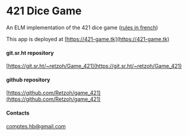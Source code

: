 421 Dice Game
=============

An ELM implementation of the 421 dice game 
([rules in french](https://www.regles-de-jeux.com/regle-du-421/))

This app is deployed at [https://421-game.tk](https://421-game.tk)

#### git.sr.ht repository

[https://git.sr.ht/~retzoh/Game_421](https://git.sr.ht/~retzoh/Game_421)

#### github repository

[https://github.com/Retzoh/game_421](https://github.com/Retzoh/game_421)

#### Contacts

comptes.hb@gmail.com
